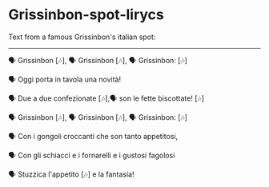 # Grissinbon-spot-lirycs
Text from a famous Grissinbon's italian spot:

---

🗣️ Grissinbon [🎶], 🗣️ Grissinbon [🎶], 🗣️ Grissinbon: [🎶]

🗣️ Oggi porta in tavola una novità!

🗣️ Due a due confezionate [🎶],🗣️ son le fette biscottate! [🎶]

🗣️ Grissinbon [🎶], 🗣️ Grissinbon [🎶], 🗣️ Grissinbon: [🎶]

🗣️ Con i gongoli croccanti che son tanto appetitosi,

🗣️ Con gli schiacci e i fornarelli e i gustosi fagolosi

🗣️ Stuzzica l'appetito [🎶] e la fantasia!
